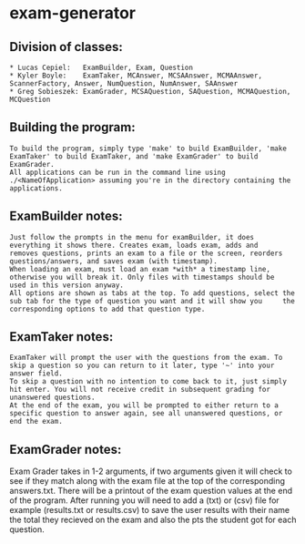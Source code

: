 # exam-generator

## Division of classes:
    * Lucas Cepiel:   ExamBuilder, Exam, Question
    * Kyler Boyle:    ExamTaker, MCAnswer, MCSAAnswer, MCMAAnswer, ScannerFactory, Answer, NumQuestion, NumAnswer, SAAnswer
    * Greg Sobieszek: ExamGrader, MCSAQuestion, SAQuestion, MCMAQuestion, MCQuestion

## Building the program:
    To build the program, simply type 'make' to build ExamBuilder, 'make ExamTaker' to build ExamTaker, and 'make ExamGrader' to build ExamGrader.
    All applications can be run in the command line using ./<NameOfApplication> assuming you're in the directory containing the applications.

## ExamBuilder notes:
    Just follow the prompts in the menu for examBuilder, it does everything it shows there. Creates exam, loads exam, adds and
    removes questions, prints an exam to a file or the screen, reorders questions/answers, and saves exam (with timestamp). 
    When loading an exam, must load an exam *with* a timestamp line, otherwise you will break it. Only files with timestamps should be         used in this version anyway.
    All options are shown as tabs at the top. To add questions, select the sub tab for the type of question you want and it will show you     the corresponding options to add that question type.

## ExamTaker notes:
    ExamTaker will prompt the user with the questions from the exam. To skip a question so you can return to it later, type '~' into your answer field.
    To skip a question with no intention to come back to it, just simply hit enter. You will not receive credit in subsequent grading for unanswered questions.
    At the end of the exam, you will be prompted to either return to a specific question to answer again, see all unanswered questions, or end the exam.


## ExamGrader notes:
   Exam Grader takes in 1-2 arguments, if two arguments given it will check to see if they match along with the exam file at the top of the corresponding answers.txt.
   There will be a printout of the exam question values at the end of the program.
   After running you will need to add a (txt) or (csv) file for example (results.txt or results.csv) to save  the user results with their name the total they recieved on the exam and also the pts the student got for each question.
